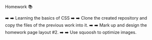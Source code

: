 Homework 📚

➡️ :arrow_right: Learning the basics of CSS
➡️ :arrow_right: Clone the created repository and copy the files of the previous work into it.
➡️ :arrow_right: Mark up and design the homework page layout #2.
➡️ :arrow_right: Use squoosh to optimize images.
